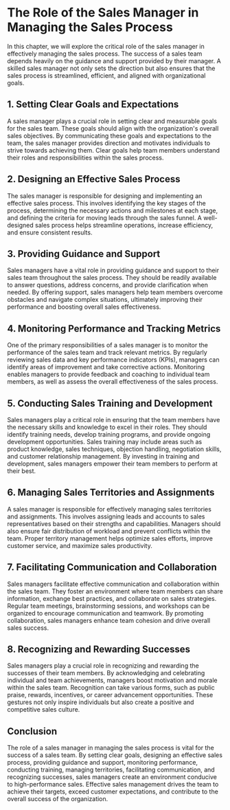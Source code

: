 The Role of the Sales Manager in Managing the Sales Process
======================================================================

In this chapter, we will explore the critical role of the sales manager in effectively managing the sales process. The success of a sales team depends heavily on the guidance and support provided by their manager. A skilled sales manager not only sets the direction but also ensures that the sales process is streamlined, efficient, and aligned with organizational goals.

1\. Setting Clear Goals and Expectations
---------------------------------------

A sales manager plays a crucial role in setting clear and measurable goals for the sales team. These goals should align with the organization's overall sales objectives. By communicating these goals and expectations to the team, the sales manager provides direction and motivates individuals to strive towards achieving them. Clear goals help team members understand their roles and responsibilities within the sales process.

2\. Designing an Effective Sales Process
---------------------------------------

The sales manager is responsible for designing and implementing an effective sales process. This involves identifying the key stages of the process, determining the necessary actions and milestones at each stage, and defining the criteria for moving leads through the sales funnel. A well-designed sales process helps streamline operations, increase efficiency, and ensure consistent results.

3\. Providing Guidance and Support
---------------------------------

Sales managers have a vital role in providing guidance and support to their sales team throughout the sales process. They should be readily available to answer questions, address concerns, and provide clarification when needed. By offering support, sales managers help team members overcome obstacles and navigate complex situations, ultimately improving their performance and boosting overall sales effectiveness.

4\. Monitoring Performance and Tracking Metrics
----------------------------------------------

One of the primary responsibilities of a sales manager is to monitor the performance of the sales team and track relevant metrics. By regularly reviewing sales data and key performance indicators (KPIs), managers can identify areas of improvement and take corrective actions. Monitoring enables managers to provide feedback and coaching to individual team members, as well as assess the overall effectiveness of the sales process.

5\. Conducting Sales Training and Development
--------------------------------------------

Sales managers play a critical role in ensuring that the team members have the necessary skills and knowledge to excel in their roles. They should identify training needs, develop training programs, and provide ongoing development opportunities. Sales training may include areas such as product knowledge, sales techniques, objection handling, negotiation skills, and customer relationship management. By investing in training and development, sales managers empower their team members to perform at their best.

6\. Managing Sales Territories and Assignments
---------------------------------------------

A sales manager is responsible for effectively managing sales territories and assignments. This involves assigning leads and accounts to sales representatives based on their strengths and capabilities. Managers should also ensure fair distribution of workload and prevent conflicts within the team. Proper territory management helps optimize sales efforts, improve customer service, and maximize sales productivity.

7\. Facilitating Communication and Collaboration
-----------------------------------------------

Sales managers facilitate effective communication and collaboration within the sales team. They foster an environment where team members can share information, exchange best practices, and collaborate on sales strategies. Regular team meetings, brainstorming sessions, and workshops can be organized to encourage communication and teamwork. By promoting collaboration, sales managers enhance team cohesion and drive overall sales success.

8\. Recognizing and Rewarding Successes
--------------------------------------

Sales managers play a crucial role in recognizing and rewarding the successes of their team members. By acknowledging and celebrating individual and team achievements, managers boost motivation and morale within the sales team. Recognition can take various forms, such as public praise, rewards, incentives, or career advancement opportunities. These gestures not only inspire individuals but also create a positive and competitive sales culture.

Conclusion
----------

The role of a sales manager in managing the sales process is vital for the success of a sales team. By setting clear goals, designing an effective sales process, providing guidance and support, monitoring performance, conducting training, managing territories, facilitating communication, and recognizing successes, sales managers create an environment conducive to high-performance sales. Effective sales management drives the team to achieve their targets, exceed customer expectations, and contribute to the overall success of the organization.
